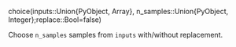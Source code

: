 choice(inputs::Union{PyObject, Array}, n_samples::Union{PyObject, Integer};replace::Bool=false)

Choose `n_samples` samples from `inputs` with/without replacement. 
